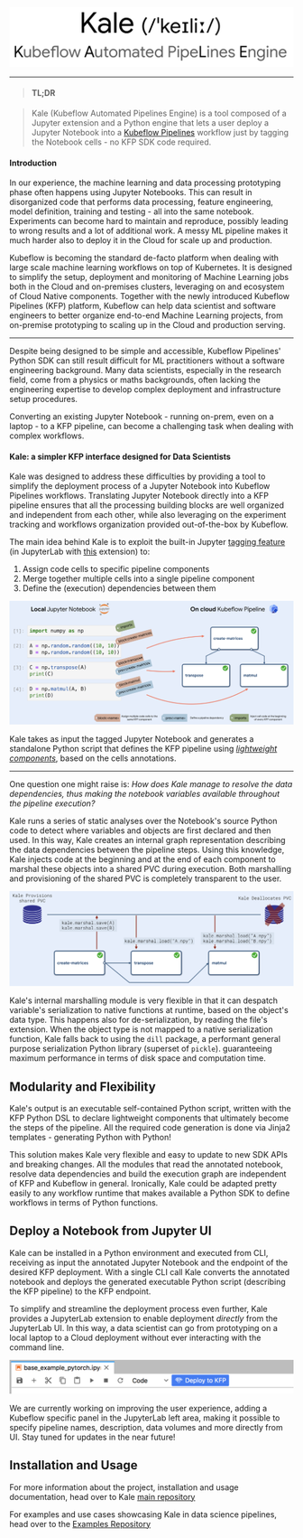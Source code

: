 ![Kale Banner](https://raw.githubusercontent.com/kubeflow-kale/kubeflow-kale.github.io/master/assets/imgs/banner.png)

---------------------------------------------------------------------

> #### TL;DR

> Kale (Kubeflow Automated Pipelines Engine) is a tool composed of a Jupyter extension and a Python engine that lets a user deploy a Jupyter Notebook into a [Kubeflow Pipelines](https://github.com/kubeflow/pipelines) workflow just by tagging the Notebook cells - no KFP SDK code required.

#### Introduction

In our experience, the machine learning and data processing prototyping phase often happens using Jupyter Notebooks. This can result in disorganized code that performs data processing, feature engineering, model definition, training and testing - all into the same notebook. Experiments can become hard to maintain and reproduce, possibly leading to wrong results and a lot of additional work. A messy ML pipeline makes it much harder also to deploy it in the Cloud for scale up and production.

Kubeflow is becoming the standard de-facto platform when dealing with large scale machine learning workflows on top of Kubernetes. It is designed to simplify the setup, deployment and monitoring of Machine Learning jobs both in the Cloud and on-premises clusters, leveraging on and ecosystem of Cloud Native components. Together with the newly introduced Kubeflow Pipelines (KFP) platform, Kubeflow can help data scientist and software engineers to better organize end-to-end Machine Learning projects, from on-premise prototyping to scaling up in the Cloud and production serving.

---

Despite being designed to be simple and accessible, Kubeflow Pipelines' Python SDK can still result difficult for ML practitioners without a software engineering background. Many data scientists, especially in the research field, come from a physics or maths backgrounds, often lacking the engineering expertise to develop complex deployment and infrastructure setup procedures.

Converting an existing Jupyter Notebook - running on-prem, even on a laptop - to a KFP pipeline, can become a challenging task when dealing with complex workflows. 


#### Kale: a simpler KFP interface designed for Data Scientists

Kale was designed to address these difficulties by providing a tool to simplify the deployment process of a Jupyter Notebook into Kubeflow Pipelines workflows. Translating Jupyter Notebook directly into a KFP pipeline ensures that all the processing building blocks are well organized and independent from each other, while also leveraging on the experiment tracking and workflows organization provided out-of-the-box by Kubeflow.

The main idea behind Kale is to exploit the built-in Jupyter [tagging feature](https://jupyter-notebook.readthedocs.io/en/stable/changelog.html#cell-tags) (in JupyterLab with [this](https://github.com/jupyterlab/jupyterlab-celltags) extension) to:

1. Assign code cells to specific pipeline components
2. Merge together multiple cells into a single pipeline component
3. Define the (execution) dependencies between them

<a href="https://raw.githubusercontent.com/kubeflow-kale/kubeflow-kale.github.io/master/assets/imgs/jupy-to-kfp.png" target="_blank">
  <img src="https://raw.githubusercontent.com/kubeflow-kale/kubeflow-kale.github.io/master/assets/imgs/jupy-to-kfp.png" alt="Kubeflow Kale Deployment - From Jupyter Notebook to KFP pipeline"/>
</a>

Kale takes as input the tagged Jupyter Notebook and generates a standalone Python script that defines the KFP pipeline using [*lightweight components*](https://www.kubeflow.org/docs/pipelines/sdk/lightweight-python-components/), based on the cells annotations. 

---

One question one might raise is: *How does Kale manage to resolve the data dependencies, thus making the notebook variables available throughout the pipeline execution?*

Kale runs a series of static analyses over the Notebook's source Python code to detect where variables and objects are first declared and then used. In this way, Kale creates an internal graph representation describing the data dependencies between the pipeline steps. Using this knowledge, Kale injects code at the beginning and at the end of each component to marshal these objects into a shared PVC during execution. Both marshalling and provisioning of the shared PVC is completely transparent to the user.

<a href="https://raw.githubusercontent.com/kubeflow-kale/kubeflow-kale.github.io/master/assets/imgs/pvc-lifecycle.png" target="_blank">
  <img src="https://raw.githubusercontent.com/kubeflow-kale/kubeflow-kale.github.io/master/assets/imgs/pvc-lifecycle.png" alt="Kubeflow Kale Deployment - PVC Lifecycle"/>
</a>

Kale's internal marshalling module is very flexible in that it can despatch variable's serialization to native functions at runtime, based on the object's data type. This happens also for de-serialization, by reading the file's extension. When the object type is not mapped to a native serialization function, Kale falls back to using the `dill` package, a performant general purpose serialization Python library (superset of `pickle`). guaranteeing maximum performance in terms of disk space and computation time.

## Modularity and Flexibility

Kale's output is an executable self-contained Python script, written with the KFP Python DSL to declare lightweight components that ultimately become the steps of the pipeline. All the required code generation is done via Jinja2 templates - generating Python with Python!

This solution makes Kale very flexible and easy to update to new SDK APIs and breaking changes. All the modules that read the annotated notebook, resolve data dependencies and build the execution graph are independent of KFP and Kubeflow in general. Ironically, Kale could be adapted pretty easily to any workflow runtime that makes available a Python SDK to define workflows in terms of Python functions.

## Deploy a Notebook from Jupyter UI

Kale can be installed in a Python environment and executed from CLI, receiving as input the annotated Jupyter Notebook and the endpoint of the desired KFP deployment. With a single CLI call Kale converts the annotated notebook and deploys the generated executable Python script (describing the KFP pipeline) to the KFP endpoint.

To simplify and streamline the deployment process even further, Kale provides a JupyterLab extension to enable deployment *directly* from the JupyterLab UI. In this way, a data scientist can go from prototyping on a local laptop to a Cloud deployment without ever interacting with the command line.

<a href="https://raw.githubusercontent.com/kubeflow-kale/kubeflow-kale.github.io/master/assets/imgs/jp-ui.png" target="_blank">
  <img src="https://raw.githubusercontent.com/kubeflow-kale/kubeflow-kale.github.io/master/assets/imgs/jp-ui.png" alt="Kubeflow Kale Deployment - JupyterLab Extension"/>
</a>


We are currently working on improving the user experience, adding a Kubeflow specific panel in the JupyterLab left area, making it possible to specify pipeline names, description, data volumes and more directly from UI. Stay tuned for updates in the near future!


## Installation and Usage

For more information about the project, installation and usage documentation, head over to Kale [main repository](https://github.com/kubeflow-kale/kale)

For examples and use cases showcasing Kale in data science pipelines, head over to the [Examples Repository](https://github.com/kubeflow-kale/examples)
